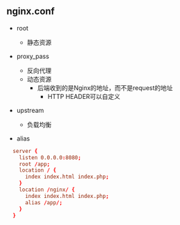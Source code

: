 ## nginx.conf

+ root
    + 静态资源

+ proxy_pass
    + 反向代理
    + 动态资源
        + 后端收到的是Nginx的地址，而不是request的地址
            + HTTP HEADER可以自定义

+ upstream
    + 负载均衡



+ alias
```conf
  server {
    listen 0.0.0.0:8080;
    root /app;
    location / {
      index index.html index.php;
    }
    location /nginx/ {
      index index.html index.php;
      alias /app/;
    }
  }
```